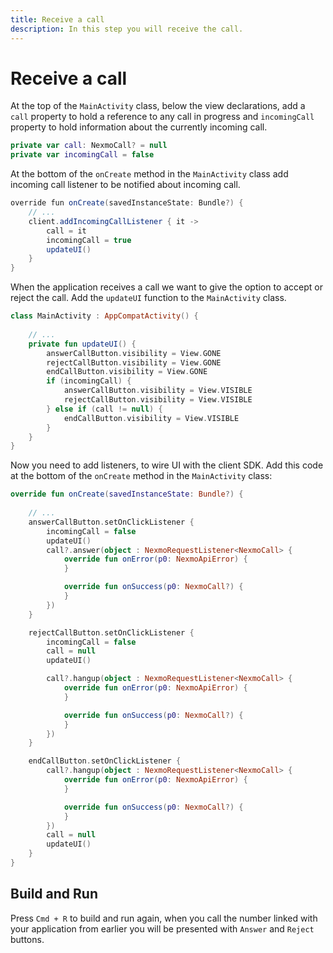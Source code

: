 ```yaml
---
title: Receive a call
description: In this step you will receive the call.
---
```


# Receive a call

At the top of the `MainActivity` class, below the view declarations, add a `call` property to hold a reference to any call in progress and `incomingCall` property to hold information about the currently incoming call.

```kotlin
private var call: NexmoCall? = null
private var incomingCall = false
```

At the bottom of the `onCreate` method in the `MainActivity` class add incoming call listener to be notified about incoming call.

```java
override fun onCreate(savedInstanceState: Bundle?) {
    // ...
    client.addIncomingCallListener { it ->
        call = it
        incomingCall = true
        updateUI()
    }
}
```

When the application receives a call we want to give the option to accept or reject the call. Add the `updateUI` function to the `MainActivity` class.

```kotlin
class MainActivity : AppCompatActivity() {
    
    // ...
    private fun updateUI() {
        answerCallButton.visibility = View.GONE
        rejectCallButton.visibility = View.GONE
        endCallButton.visibility = View.GONE
        if (incomingCall) {
            answerCallButton.visibility = View.VISIBLE
            rejectCallButton.visibility = View.VISIBLE
        } else if (call != null) {
            endCallButton.visibility = View.VISIBLE
        }
    }
}
```

Now you need to add listeners, to wire UI with the client SDK. Add this code at the bottom of the `onCreate` method in the `MainActivity` class:

```kotlin
override fun onCreate(savedInstanceState: Bundle?) {
        
    // ...
    answerCallButton.setOnClickListener {
        incomingCall = false
        updateUI()
        call?.answer(object : NexmoRequestListener<NexmoCall> {
            override fun onError(p0: NexmoApiError) {
            }

            override fun onSuccess(p0: NexmoCall?) {
            }
        })
    }

    rejectCallButton.setOnClickListener {
        incomingCall = false
        call = null
        updateUI()

        call?.hangup(object : NexmoRequestListener<NexmoCall> {
            override fun onError(p0: NexmoApiError) {
            }

            override fun onSuccess(p0: NexmoCall?) {
            }
        })
    }

    endCallButton.setOnClickListener {
        call?.hangup(object : NexmoRequestListener<NexmoCall> {
            override fun onError(p0: NexmoApiError) {
            }

            override fun onSuccess(p0: NexmoCall?) {
            }
        })
        call = null
        updateUI()
    }
}      
```

## Build and Run

Press `Cmd + R` to build and run again, when you call the number linked with your application from earlier you will be presented with `Answer` and `Reject` buttons.
